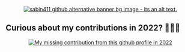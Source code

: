<p align="center">
    <a href="https://linktr.ee/sabin411">
        <img src="https://res.cloudinary.com/dyw4adgjy/image/upload/v1677091374/sabin-banner_noec4c.jpg" alt="sabin411 github alternative banner bg image - its an alt text.">
    </a>
</p>

## Curious about my contributions in 2022? 🤷🏻‍♂️
<div align="center">
        <a href="https://github.com/sabin-coresoftint?tab=overview&from=2022-12-01&to=2022-12-31">
        <img src="https://res.cloudinary.com/dyw4adgjy/image/upload/v1737299122/Screenshot_2025-01-19_at_8.48.07_PM_jlwfjf.png" alt="My missing contribution from this github profile in 2022">
    </a>
</div>
